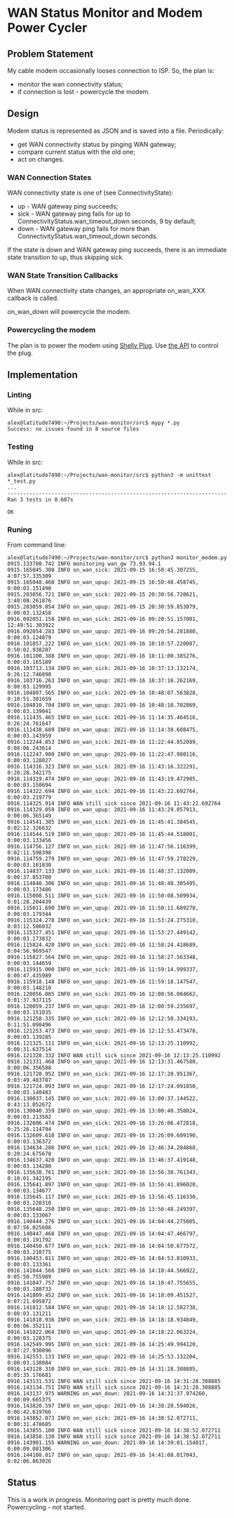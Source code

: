 # WAN Status Monitor and Modem Power Cycler

## Problem Statement

My cable modem occasionally looses connection to ISP. So, the plan is:

* monitor the wan connectivity status;
* if connection is lost - powercycle the modem.

## Design

Modem status is represented as JSON and is saved into a file.
Periodically:

* get WAN connectivity status by pinging WAN gateway;
* compare current status with the old one;
* act on changes.

### WAN Connection States

WAN connectivity state is one of (see ConnectivityState):

* up - WAN gateway ping succeeds;
* sick - WAN gateway ping fails for up to ConnectivityStatus.wan_timeout_down
seconds, 9 by default;
* down - WAN gateway ping fails for more than
ConnectivityStatus.wan_timeout_down seconds.

If the state is down and WAN gateway ping succeeds, there is an immediate
state transition to up, thus skipping sick.

### WAN State Transition Callbacks

When WAN connectivity state changes, an appropriate on_wan_XXX callback is
called.

on_wan_down will powercycle the modem.

### Powercycling the modem

The plan is to power the modem using
[Shelly Plug](https://shopusa.shelly.cloud/shelly-plug-us-wifi-smart-home-automation#393).
Use [the API](https://shelly-api-docs.shelly.cloud/gen1/#shelly-plug-plugs-overview)
to control the plug.


## Implementation

### Linting

While in src:

```
alex@latitude7490:~/Projects/wan-monitor/src$ mypy *.py
Success: no issues found in 8 source files
```

### Testing

While in src:

```
alex@latitude7490:~/Projects/wan-monitor/src$ python3 -m unittest *_test.py
...
----------------------------------------------------------------------
Ran 3 tests in 0.607s

OK
```

### Runing

From command line:

```
alex@latitude7490:~/Projects/wan-monitor/src$ python3 monitor_modem.py
0915.133708.742 INFO monitoring wan_gw 73.93.94.1
0915.165045.308 INFO on_wan_sick: 2021-09-15 16:50:45.307255, 4:07:57.335309
0915.165048.460 INFO on_wan_upup: 2021-09-15 16:50:48.458745, 0:00:03.151490
0915.203056.721 INFO on_wan_sick: 2021-09-15 20:30:56.720621, 3:40:08.261876
0915.203059.854 INFO on_wan_upup: 2021-09-15 20:30:59.853079, 0:00:03.132458
0916.092051.158 INFO on_wan_sick: 2021-09-16 09:20:51.157001, 12:49:51.303922
0916.092054.283 INFO on_wan_upup: 2021-09-16 09:20:54.281880, 0:00:03.124879
0916.101057.222 INFO on_wan_sick: 2021-09-16 10:10:57.220087, 0:50:02.938207
0916.101100.388 INFO on_wan_upup: 2021-09-16 10:11:00.385276, 0:00:03.165189
0916.103713.134 INFO on_wan_sick: 2021-09-16 10:37:13.132174, 0:26:12.746898
0916.103716.263 INFO on_wan_upup: 2021-09-16 10:37:16.262169, 0:00:03.129995
0916.104807.565 INFO on_wan_sick: 2021-09-16 10:48:07.563828, 0:10:51.301659
0916.104810.704 INFO on_wan_upup: 2021-09-16 10:48:10.702869, 0:00:03.139041
0916.111435.465 INFO on_wan_sick: 2021-09-16 11:14:35.464516, 0:26:24.761647
0916.111438.609 INFO on_wan_upup: 2021-09-16 11:14:38.608475, 0:00:03.143959
0916.112244.853 INFO on_wan_sick: 2021-09-16 11:22:44.852089, 0:08:06.243614
0916.112247.980 INFO on_wan_upup: 2021-09-16 11:22:47.980116, 0:00:03.128027
0916.114316.323 INFO on_wan_sick: 2021-09-16 11:43:16.322291, 0:20:28.342175
0916.114319.474 INFO on_wan_upup: 2021-09-16 11:43:19.472985, 0:00:03.150694
0916.114322.694 INFO on_wan_sick: 2021-09-16 11:43:22.692764, 0:00:03.219779
0916.114325.914 INFO WAN still sick since 2021-09-16 11:43:22.692764
0916.114329.059 INFO on_wan_upup: 2021-09-16 11:43:29.057913, 0:00:06.365149
0916.114541.385 INFO on_wan_sick: 2021-09-16 11:45:41.384545, 0:02:12.326632
0916.114544.519 INFO on_wan_upup: 2021-09-16 11:45:44.518001, 0:00:03.133456
0916.114756.127 INFO on_wan_sick: 2021-09-16 11:47:56.116399, 0:02:11.598398
0916.114759.279 INFO on_wan_upup: 2021-09-16 11:47:59.278229, 0:00:03.161830
0916.114837.133 INFO on_wan_sick: 2021-09-16 11:48:37.132009, 0:00:37.853780
0916.114840.306 INFO on_wan_upup: 2021-09-16 11:48:40.305495, 0:00:03.173486
0916.115008.511 INFO on_wan_sick: 2021-09-16 11:50:08.509934, 0:01:28.204439
0916.115011.690 INFO on_wan_upup: 2021-09-16 11:50:11.689278, 0:00:03.179344
0916.115324.278 INFO on_wan_sick: 2021-09-16 11:53:24.275310, 0:03:12.586032
0916.115327.451 INFO on_wan_upup: 2021-09-16 11:53:27.449142, 0:00:03.173832
0916.115824.420 INFO on_wan_sick: 2021-09-16 11:58:24.418689, 0:04:56.969547
0916.115827.564 INFO on_wan_upup: 2021-09-16 11:58:27.563348, 0:00:03.144659
0916.115915.000 INFO on_wan_sick: 2021-09-16 11:59:14.999337, 0:00:47.435989
0916.115918.148 INFO on_wan_upup: 2021-09-16 11:59:18.147547, 0:00:03.148210
0916.120056.085 INFO on_wan_sick: 2021-09-16 12:00:56.084662, 0:01:37.937115
0916.120059.237 INFO on_wan_upup: 2021-09-16 12:00:59.235697, 0:00:03.151035
0916.121250.335 INFO on_wan_sick: 2021-09-16 12:12:50.334193, 0:11:51.098496
0916.121253.473 INFO on_wan_upup: 2021-09-16 12:12:53.473478, 0:00:03.139285
0916.121325.111 INFO on_wan_sick: 2021-09-16 12:13:25.110992, 0:00:31.637514
0916.121328.332 INFO WAN still sick since 2021-09-16 12:13:25.110992
0916.121331.468 INFO on_wan_upup: 2021-09-16 12:13:31.467580, 0:00:06.356588
0916.121720.952 INFO on_wan_sick: 2021-09-16 12:17:20.951367, 0:03:49.483787
0916.121724.093 INFO on_wan_upup: 2021-09-16 12:17:24.091850, 0:00:03.140483
0916.130037.145 INFO on_wan_sick: 2021-09-16 13:00:37.144522, 0:43:13.052672
0916.130040.359 INFO on_wan_upup: 2021-09-16 13:00:40.358024, 0:00:03.213502
0916.132606.474 INFO on_wan_sick: 2021-09-16 13:26:06.472818, 0:25:26.114794
0916.132609.610 INFO on_wan_upup: 2021-09-16 13:26:09.609190, 0:00:03.136372
0916.134634.286 INFO on_wan_sick: 2021-09-16 13:46:34.284868, 0:20:24.675678
0916.134637.420 INFO on_wan_upup: 2021-09-16 13:46:37.419148, 0:00:03.134280
0916.135638.761 INFO on_wan_sick: 2021-09-16 13:56:38.761343, 0:10:01.342195
0916.135641.897 INFO on_wan_upup: 2021-09-16 13:56:41.896020, 0:00:03.134677
0916.135645.117 INFO on_wan_sick: 2021-09-16 13:56:45.116330, 0:00:03.220310
0916.135648.250 INFO on_wan_upup: 2021-09-16 13:56:48.249397, 0:00:03.133067
0916.140444.276 INFO on_wan_sick: 2021-09-16 14:04:44.275005, 0:07:56.025608
0916.140447.468 INFO on_wan_upup: 2021-09-16 14:04:47.466797, 0:00:03.191792
0916.140450.677 INFO on_wan_sick: 2021-09-16 14:04:50.677572, 0:00:03.210775
0916.140453.811 INFO on_wan_upup: 2021-09-16 14:04:53.810933, 0:00:03.133361
0916.141044.568 INFO on_wan_sick: 2021-09-16 14:10:44.566922, 0:05:50.755989
0916.141047.757 INFO on_wan_upup: 2021-09-16 14:10:47.755655, 0:00:03.188733
0916.141809.452 INFO on_wan_sick: 2021-09-16 14:18:09.451527, 0:07:21.695872
0916.141812.584 INFO on_wan_upup: 2021-09-16 14:18:12.582738, 0:00:03.131211
0916.141818.936 INFO on_wan_sick: 2021-09-16 14:18:18.934849, 0:00:06.352111
0916.141822.064 INFO on_wan_upup: 2021-09-16 14:18:22.063224, 0:00:03.128375
0916.142549.995 INFO on_wan_sick: 2021-09-16 14:25:49.994120, 0:07:27.930896
0916.142553.133 INFO on_wan_upup: 2021-09-16 14:25:53.132204, 0:00:03.138084
0916.143128.310 INFO on_wan_sick: 2021-09-16 14:31:28.308885, 0:05:35.176681
0916.143131.531 INFO WAN still sick since 2021-09-16 14:31:28.308885
0916.143134.751 INFO WAN still sick since 2021-09-16 14:31:28.308885
0916.143137.975 WARNING on_wan_down: 2021-09-16 14:31:37.974260, 0:00:09.665375
0916.143820.597 INFO on_wan_upup: 2021-09-16 14:38:20.594026, 0:06:42.619766
0916.143852.073 INFO on_wan_sick: 2021-09-16 14:38:52.072711, 0:00:31.478685
0916.143855.100 INFO WAN still sick since 2021-09-16 14:38:52.072711
0916.143858.130 INFO WAN still sick since 2021-09-16 14:38:52.072711
0916.143901.155 WARNING on_wan_down: 2021-09-16 14:39:01.154017, 0:00:09.081306
0916.144108.017 INFO on_wan_upup: 2021-09-16 14:41:08.017043, 0:02:06.863026
```

## Status

This is a work in progress.  Monitoring part is pretty much done.
Powercycling - not started.
